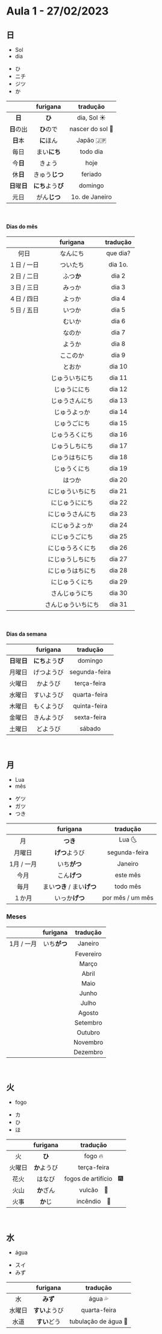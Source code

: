 # Aula 1 - 27/02/2023


## 日

<ul><li>Sol</li><li>dia</li></ul>

<ul><li>ひ</li><li>ニチ</li><li>ジツ</li><li>か</li></ul>

|  | furigana | tradução |
|:---:|:---:|:---:|
| **日** | **ひ** | dia, Sol ☀️ |
| **日**の出 | **ひ**ので | nascer do sol 🌅 |
| **日**本 | **に**ほん | Japão 🇯🇵 |
| 毎日 | まい**にち** | todo dia |
| 今**日** | きょう | hoje |
| 休**日** | きゅう**じつ** | feriado |
| **日**曜**日** | **にち**よう**び** | domingo |
| 元日 | がん**じつ** | 1o. de Janeiro |

<br>

#### Dias do mês

|  | furigana | tradução |
|:---:|:---:|:---:|
| 何日 | なんにち | que dia? |
| １日 / 一日 | ついたち | dia 1o. |
| ２日 / 二日 | ふつ**か** | dia 2 |
| ３日 / 三日| みっか | dia 3 |
| ４日 / 四日 | よっか | dia 4 |
| ５日 / 五日 | いつか | dia 5 |
|  | むいか | dia 6 |
|  | なのか | dia 7 |
|  | ようか | dia 8 |
|  | ここのか | dia 9 |
|  | とおか | dia 10 |
|  | じゅういちにち | dia 11 |
|  | じゅうににち | dia 12 |
|  | じゅうさんにち | dia 13 |
|  | じゅうよっか | dia 14 |
|  | じゅうごにち | dia 15 |
|  | じゅうろくにち | dia 16 |
|  | じゅうしちにち | dia 17 |
|  | じゅうはちにち | dia 18 |
|  | じゅうくにち | dia 19 |
|  | はつか | dia 20 |
|  | にじゅういちにち | dia 21 |
|  | にじゅうににち | dia 22 |
|  | にじゅうさんにち | dia 23 |
|  | にじゅうよっか | dia 24 |
|  | にじゅうごにち | dia 25 |
|  | にじゅうろくにち | dia 26 |
|  | にじゅうしちにち | dia 27 |
|  | にじゅうはちにち | dia 28 |
|  | にじゅうくにち | dia 29 |
|  | さんじゅうにち |dia 30 |
|  | さんじゅういちにち | dia 31 |

<br>


#### Dias da semana

|  | furigana | tradução |
|:---:|:---:|:---:|
| **日**曜**日** | **にち**よう**び** | domingo |
| 月曜日 | げつようび | segunda-feira |
| 火曜日 | かようび | terça-feira |
| 水曜日 | すいようび | quarta-feira |
| 木曜日 | もくようび | quinta-feira |
| 金曜日 | きんようび | sexta-feira |
| 土曜日 | どようび | sábado |

<br>


## 月
<ul><li>Lua</li><li>mês</li></ul>

<ul><li>ゲツ</li><li>ガツ</li><li>つき</li></ul>

|  | furigana | tradução |
|:---:|:---:|:---:|
| 月 | **つき** | Lua 🌜　|
| 月曜日 | **げつ**ようび | segunda-feira |
| 1月 / 一月 | いち**がつ** | Janeiro |
| 今月 | こん**げつ** | este mês |
| 毎月 | まい**つき** / まい**げつ** | todo mês |
| １か月 | いっか**げつ** | por mês / um mês |



### Meses
|  | furigana | tradução |
|:---:|:---:|:---:|
| 1月 / 一月 | いち**がつ** | Janeiro |
|  |  | Fevereiro |
|  |  | Março |
|  |  | Abril |
|  |  | Maio |
|  |  | Junho |
|  |  | Julho |
|  |  | Agosto |
|  |  | Setembro |
|  |  | Outubro |
|  |  | Novembro |
|  |  | Dezembro |

<br>


## 火
- fogo

<ul><li>カ</li><li>ひ</li><li>ほ</li></ul>

|  | furigana | tradução |
|:---:|:---:|:---:|
| 火 | **ひ** | fogo 🔥|
| 火曜日 | **か**ようび | terça-feira |
| 花火 | はなび | fogos de artifício　🎆 |
| 火山 | **か**ざん | vulcão　🌋 |
| 火事 | **か**じ | incêndio　🧯 |

<br>


## 水
- água

<ul><li>スイ</li><li>みず</li></ul>

|  | furigana | tradução |
|:---:|:---:|:---:|
| 水 | **みず** | água 💦　|
| 水曜日 | **すい**ようび | quarta-feira |
|水道 | **すい**どう | tubulação de água 🚰 |